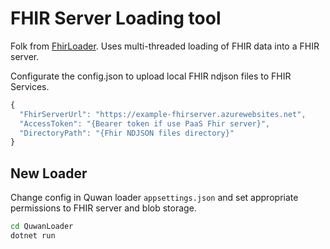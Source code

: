 # FHIR Server Loading tool

Folk from [FhirLoader](https://github.com/hansenms/FhirLoader). Uses multi-threaded loading of FHIR data into a FHIR server.

Configurate the config.json to upload local FHIR ndjson files to FHIR Services.

```javascript
{
  "FhirServerUrl": "https://example-fhirserver.azurewebsites.net",
  "AccessToken": "{Bearer token if use PaaS Fhir server}",
  "DirectoryPath": "{Fhir NDJSON files directory}"
}
```

## New Loader

Change config in Quwan loader `appsettings.json` and set appropriate permissions to FHIR server and blob storage. 
```sh
cd QuwanLoader
dotnet run
```

